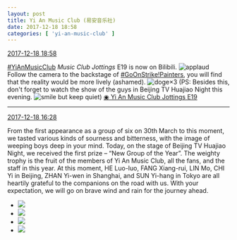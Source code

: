 ```yaml
---
layout: post
title: Yi An Music Club (易安音乐社)
date: 2017-12-18 18:58
categories: [ 'yi-an-music-club' ]
---
```


<div class="weibo-info">
  <a href="https://weibo.com/6094546964/FAfbHB2Tq">2017-12-18 18:58</a>
</div>

[#YiAnMusicClub](https://weibo.com/p/100808beae2e3e05b17b64f63ebedca39f19b2/super_index) *Music Club Jottings* E19 is now on Bilibili. ![applaud](https://img.t.sinajs.cn/t4/appstyle/expression/ext/normal/36/gza_org.gif) Follow the camera to the backstage of [#GoOnStrike!Painters](https://weibo.com/p/100808ad2ad3cf7e06a459fb351ed63af5b2bb), you will find that the reality would be more lively (ashamed). ![doge](https://img.t.sinajs.cn/t4/appstyle/expression/ext/normal/b6/doge_org.gif)×3 (PS: Besides this, don't forget to watch the show of the guys in Beijing TV Huajiao Night this evening. ![smile but keep quiet](http://img.t.sinajs.cn/t4/appstyle/expression/ext/normal/3a/moren_xiaoerbuyu_org.png)) [◉ Yi An Music Club Jottings E19](https://www.bilibili.com/video/av17383787/)

<!-- more -->

---

<div class="weibo-info">
  <a href="https://weibo.com/6094546964/FAecJoqH6">2017-12-18 16:28</a>
</div>

From the first appearance as a group of six on 30th March to this moment, we tasted various kinds of sourness and bitterness, with the image of weeping boys deep in your mind. Today, on the stage of Beijing TV Huajiao Night, we received the first prize – “New Group of the Year”. The weighty trophy is the fruit of the members of Yi An Music Club, all the fans, and the staff in this year. At this moment, HE Luo-luo, FANG Xiang-rui, LIN Mo, CHI Yi in Beijing, ZHAN Yi-wen in Shanghai, and SUN Yi-hang in Tokyo are all heartily grateful to the companions on the road with us. With your expectation, we will go on brave wind and rain for the journey ahead.

<ul class="weibo-pic-list-2">
  <li class="weibo-pic">
    <a href="https://wx3.sinaimg.cn/mw690/006Es64Agy1fml02j5fwtj31400qn48t.jpg"><img src="http://wx3.sinaimg.cn/thumb150/006Es64Agy1fml02j5fwtj31400qn48t.jpg" /></a>
  </li>
  <li class="weibo-pic">
    <a href="https://wx2.sinaimg.cn/mw690/006Es64Agy1fml02lv017j33vc2kwqv8.jpg"><img src="http://wx2.sinaimg.cn/thumb150/006Es64Agy1fml02lv017j33vc2kwqv8.jpg" /></a>
  </li>
  <li class="weibo-pic">
    <a href="https://wx1.sinaimg.cn/mw690/006Es64Agy1fml02o65erj31uj2rs4qr.jpg"><img src="http://wx1.sinaimg.cn/thumb150/006Es64Agy1fml02o65erj31uj2rs4qr.jpg" /></a>
  </li>
  <li class="weibo-pic">
    <a href="https://wx3.sinaimg.cn/mw690/006Es64Agy1fml02hysohj31ei23s4qp.jpg"><img src="http://wx3.sinaimg.cn/thumb150/006Es64Agy1fml02hysohj31ei23s4qp.jpg" /></a>
  </li>
</ul>
